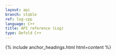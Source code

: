 ```yaml
---
layout: api
branch: stable
ref: log-cpp
language: C++
title: API reference (Log)
type: Defold C++
---
```

{% include anchor_headings.html html=content %}